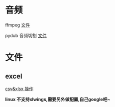 # 音频

ffmpeg [文件](https://github.com/Tester-Dolores/python-practice/blob/main/about_file/ffmpeg_python_test.py)

pydub 音频切割 [文件](https://github.com/Tester-Dolores/python-practice/blob/main/about_file/pydub_test.py)

# 文件
## excel
[csv&xlsx 操作]()

**linux 不支持xlwings,需要另外做配置,自己google吧~**
